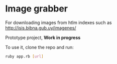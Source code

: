 # Image grabber

For downloading images from htlm indexes such as
http://isis.bibna.gub.uy/imagenes/

Prototype project, **Work in progress**

To use it, clone the repo and run:
```bash
ruby app.rb [url]
```
